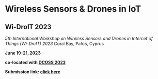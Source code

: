 # __Wireless Sensors & Drones in IoT__

## Wi-DroIT 2023

_5th International Workshop on_
_Wireless Sensors and Drones in Internet of Things (Wi-DroIT) 2023_
Coral Bay, Pafos, Cyprus

**June 19-21, 2023**

**co-located with [DCOSS 2023](https://dcoss.org/)**

**Submission link: [click here]()**

